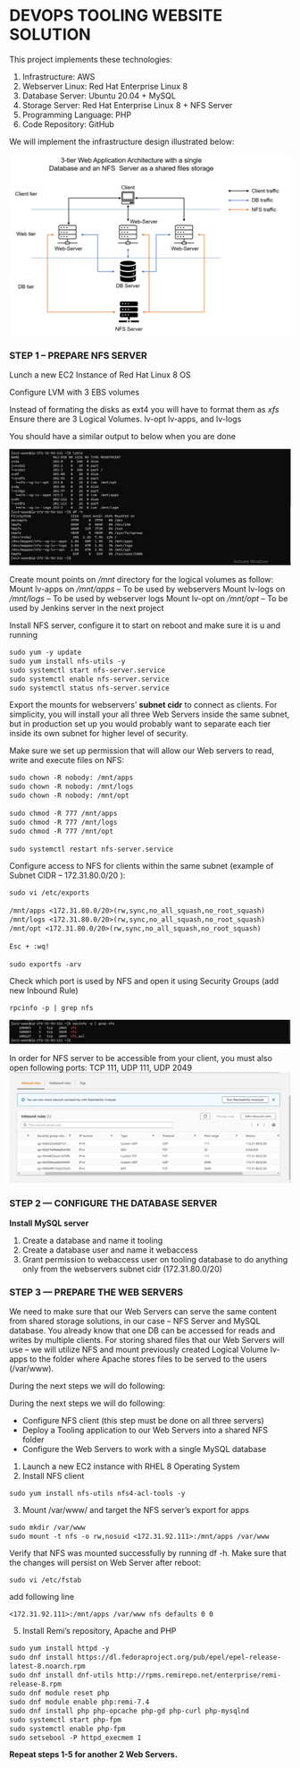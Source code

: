 # **DEVOPS TOOLING WEBSITE SOLUTION** #
This project implements these technologies:
1.  Infrastructure: AWS
1.  Webserver Linux: Red Hat Enterprise Linux 8
1.  Database Server: Ubuntu 20.04 + MySQL
1.  Storage Server: Red Hat Enterprise Linux 8 + NFS Server
1.  Programming Language: PHP
1.  Code Repository: GitHub

We will implement the infrastructure design illustrated below:

![image](nfs-webservers-db.png)

### **STEP 1 – PREPARE NFS SERVER** ###

Lunch a new EC2 Instance of Red Hat Linux 8 OS

Configure LVM with 3 EBS volumes

Instead of formating the disks as ext4 you will have to format them as *xfs*
Ensure there are 3 Logical Volumes. lv-opt lv-apps, and lv-logs

You should have a similar output to below when you are done 

![](lsblk-df-h.jpg)

Create mount points on */mnt* directory for the logical volumes as follow:
Mount lv-apps on */mnt/apps* – To be used by webservers
Mount lv-logs on */mnt/logs* – To be used by webserver logs
Mount lv-opt on */mnt/opt* – To be used by Jenkins server in the next project

Install NFS server, configure it to start on reboot and make sure it is u and running
~~~
sudo yum -y update
sudo yum install nfs-utils -y
sudo systemctl start nfs-server.service
sudo systemctl enable nfs-server.service
sudo systemctl status nfs-server.service
~~~

Export the mounts for webservers’ **subnet cidr** to connect as clients. For simplicity, you will install your all three Web Servers inside the same subnet, but in production set up you would probably want to separate each tier inside its own subnet for higher level of security.

Make sure we set up permission that will allow our Web servers to read, write and execute files on NFS:
~~~
sudo chown -R nobody: /mnt/apps
sudo chown -R nobody: /mnt/logs
sudo chown -R nobody: /mnt/opt

sudo chmod -R 777 /mnt/apps
sudo chmod -R 777 /mnt/logs
sudo chmod -R 777 /mnt/opt

sudo systemctl restart nfs-server.service
~~~

Configure access to NFS for clients within the same subnet (example of Subnet CIDR – 172.31.80.0/20 ):
~~~
sudo vi /etc/exports

/mnt/apps <172.31.80.0/20>(rw,sync,no_all_squash,no_root_squash)
/mnt/logs <172.31.80.0/20>(rw,sync,no_all_squash,no_root_squash)
/mnt/opt <172.31.80.0/20>(rw,sync,no_all_squash,no_root_squash)

Esc + :wq!

sudo exportfs -arv
~~~

Check which port is used by NFS and open it using Security Groups (add new Inbound Rule)
~~~
rpcinfo -p | grep nfs
~~~
![image](rpcinfo-nfs-ports.jpg)

In order for NFS server to be accessible from your client, you must also open following ports: TCP 111, UDP 111, UDP 2049
![](nfs-incoming-rules.jpg)

### **STEP 2 — CONFIGURE THE DATABASE SERVER** ###

**Install MySQL server**
1. Create a database and name it tooling
1. Create a database user and name it webaccess
1. Grant permission to webaccess user on tooling database to do anything only from the webservers subnet cidr (172.31.80.0/20)


### **STEP 3 — PREPARE THE WEB SERVERS** ###

We need to make sure that our Web Servers can serve the same content from shared storage solutions, in our case – NFS Server and MySQL database.
You already know that one DB can be accessed for reads and writes by multiple clients. For storing shared files that our Web Servers will use – we will utilize NFS and mount previously created Logical Volume lv-apps to the folder where Apache stores files to be served to the users (/var/www).

During the next steps we will do following:

During the next steps we will do following:

* Configure NFS client (this step must be done on all three servers)
* Deploy a Tooling application to our Web Servers into a shared NFS folder
* Configure the Web Servers to work with a single MySQL database


1. Launch a new EC2 instance with RHEL 8 Operating System
1. Install NFS client
~~~
sudo yum install nfs-utils nfs4-acl-tools -y
~~~
3. Mount /var/www/ and target the NFS server’s export for apps
~~~
sudo mkdir /var/www
sudo mount -t nfs -o rw,nosuid <172.31.92.111>:/mnt/apps /var/www
~~~
Verify that NFS was mounted successfully by running df -h. Make sure that the changes will persist on Web Server after reboot:
~~~
sudo vi /etc/fstab
~~~
add following line
~~~
<172.31.92.111>:/mnt/apps /var/www nfs defaults 0 0
~~~

5. Install Remi’s repository, Apache and PHP
~~~
sudo yum install httpd -y
sudo dnf install https://dl.fedoraproject.org/pub/epel/epel-release-latest-8.noarch.rpm
sudo dnf install dnf-utils http://rpms.remirepo.net/enterprise/remi-release-8.rpm
sudo dnf module reset php
sudo dnf module enable php:remi-7.4
sudo dnf install php php-opcache php-gd php-curl php-mysqlnd
sudo systemctl start php-fpm
sudo systemctl enable php-fpm
sudo setsebool -P httpd_execmem 1
~~~
**Repeat steps 1-5 for another 2 Web Servers.**


